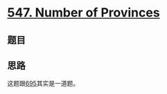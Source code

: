 # [547. Number of Provinces](https://leetcode.com/problems/number-of-provinces/)

## 题目

## 思路

这题跟[695](../x0695/readme.md)其实是一道题。
